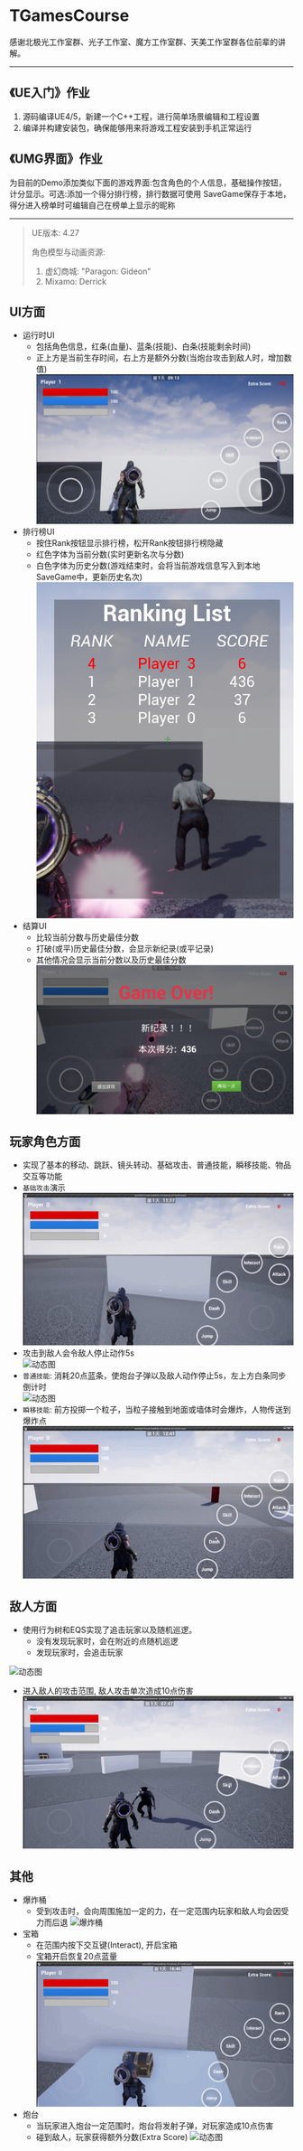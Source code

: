 # TGamesCourse
感谢北极光工作室群、光子工作室、魔方工作室群、天美工作室群各位前辈的讲解。

---
## 《UE入门》作业
1. 源码编译UE4/5，新建一个C++工程，进行简单场景编辑和工程设置
2. 编译并构建安装包，确保能够用来将游戏工程安装到手机正常运行

## 《UMG界面》作业
为目前的Demo添加类似下面的游戏界面:包含角色的个人信息，基础操作按钮，计分显示。可选:添加一个得分排行榜，排行数据可使用
SaveGame保存于本地，得分进入榜单时可编辑自己在榜单上显示的昵称

--- 

> UE版本: 4.27  
> 
> 角色模型与动画资源: 
> 1. 虚幻商城: "Paragon: Gideon"
> 2. Mixamo: Derrick  
## UI方面
- 运行时UI
    - 包括角色信息，红条(血量)、蓝条(技能)、白条(技能剩余时间)
    - 正上方是当前生存时间，右上方是额外分数(当炮台攻击到敌人时，增加数值)
![UI](https://github.com/luhexin/TGamesCourse/blob/main/ReadmeAsset/runtimeUI.png)
- 排行榜UI
    - 按住Rank按钮显示排行榜，松开Rank按钮排行榜隐藏
    - 红色字体为当前分数(实时更新名次与分数)
    - 白色字体为历史分数(游戏结束时，会将当前游戏信息写入到本地SaveGame中，更新历史名次)
![UI](https://github.com/luhexin/TGamesCourse/blob/main/ReadmeAsset/RankUI.png)
- 结算UI
    - 比较当前分数与历史最佳分数
    - 打破(或平)历史最佳分数，会显示新纪录(或平记录)
    - 其他情况会显示当前分数以及历史最佳分数
![UI](https://github.com/luhexin/TGamesCourse/blob/main/ReadmeAsset/OverUI.png)

## 玩家角色方面
- 实现了基本的移动、跳跃、镜头转动、基础攻击、普通技能，瞬移技能、物品交互等功能
- `基础攻击`演示  
![动态图](https://github.com/luhexin/TGamesCourse/blob/main/ReadmeAsset/gif/PrimaryAttack.gif)
- 攻击到敌人会令敌人停止动作5s  
![动态图](https://github.com/luhexin/TGamesCourse/blob/main/ReadmeAsset/gif/AttackZom.gif)
- `普通技能`: 消耗20点蓝条，使炮台子弹以及敌人动作停止5s，左上方白条同步倒计时  
![动态图](https://github.com/luhexin/TGamesCourse/blob/main/ReadmeAsset/gif/Canon.gif)  
- `瞬移技能`: 前方投掷一个粒子，当粒子接触到地面或墙体时会爆炸，人物传送到爆炸点
![动态图](https://github.com/luhexin/TGamesCourse/blob/main/ReadmeAsset/gif/Dash.gif)


## 敌人方面
- 使用行为树和EQS实现了追击玩家以及随机巡逻。
    - 没有发现玩家时，会在附近的点随机巡逻
    - 发现玩家时，会追击玩家   

![动态图](https://github.com/luhexin/TGamesCourse/blob/main/ReadmeAsset/gif/FollowRoam.gif)  
- 进入敌人的攻击范围, 敌人攻击单次造成10点伤害   
![攻击玩家](https://github.com/luhexin/TGamesCourse/blob/main/ReadmeAsset/gif/zomAttack.gif)  


## 其他
- 爆炸桶
    - 受到攻击时，会向周围施加一定的力，在一定范围内玩家和敌人均会因受力而后退
![爆炸桶](https://github.com/luhexin/TGamesCourse/blob/main/ReadmeAsset/gif/Explode.gif)
- 宝箱
    - 在范围内按下交互键(Interact), 开启宝箱
    - 宝箱开启恢复20点蓝量
![爆炸桶](https://github.com/luhexin/TGamesCourse/blob/main/ReadmeAsset/gif/Treasure.gif)
- 炮台
    - 当玩家进入炮台一定范围时，炮台将发射子弹，对玩家造成10点伤害
    - 碰到敌人，玩家获得额外分数(Extra Score)
![动态图](https://github.com/luhexin/TGamesCourse/blob/main/ReadmeAsset/gif/Canon.gif)
